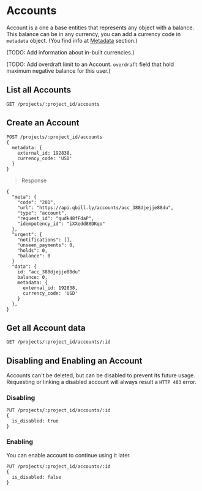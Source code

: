 # Accounts

Account is a one a base entities that represents any object with a balance. This balance can be in any currency, you can add a currency code in ```metadata``` object. (You find info at [Metadata](#metadata) section.)

(TODO: Add information about in-built currencies.)

(TODO: Add overdraft limit to an Account. ```overdraft``` field that hold maximum negative balance for this user.)

## List all Accounts

```
GET /projects/:project_id/accounts
```

## Create an Account

```
POST /projects/:project_id/accounts
{
  metadata: {
    external_id: 192838,
    currency_code: 'USD'
  }
}
```

> Response

```
{
  "meta": {
    "code": "201",
    "url": "https://api.qbill.ly/accounts/acc_388djejje88du",
    "type": "account",
    "request_id": "qudk48fFdaP",
    "idempotency_id": "iXXedd88DKqo"
  },
  "urgent": {
    "notifications": [],
    "unseen_payments": 0,
    "holds": 0,
    "balance": 0
  }
  "data": {
    id: "acc_388djejje88du"
    balance: 0,
    metadata: {
      external_id: 192838,
      currency_code: 'USD'
    }
  },
}
```

## Get all Account data

```
GET /projects/:project_id/accounts/:id
```

## Disabling and Enabling an Account
Accounts can't be deleted, but can be disabled to prevent its future usage. Requesting or linking a disabled account will always result a ```HTTP 403``` error.

### Disabling

```
PUT /projects/:project_id/accounts/:id
{
  is_disabled: true
}
```

### Enabling

You can enable account to continue using it later.

```
PUT /projects/:project_id/accounts/:id
{
  is_disabled: false
}
```
